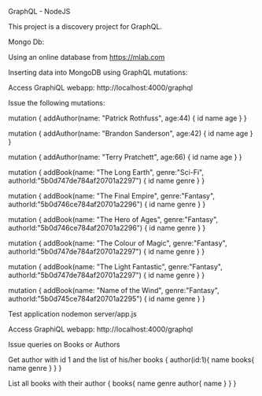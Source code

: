GraphQL - NodeJS
 
 This project is a discovery project for GraphQL.


Mongo Db:

Using an online database from https://mlab.com

Inserting data into MongoDB using GraphQL mutations:

Access GraphiQL webapp: http://localhost:4000/graphql

Issue the following mutations:

mutation {
	addAuthor(name: "Patrick Rothfuss", age:44) {
    id
    name
    age
  }
}

mutation {
	addAuthor(name: "Brandon Sanderson", age:42) {
    id
    name
    age
  }
}

mutation {
	addAuthor(name: "Terry Pratchett", age:66) {
    id
    name
    age
  }
}

mutation {
	addBook(name: "The Long Earth", genre:"Sci-Fi", authorId:"5b0d747de784af20701a2297") {
    id
    name
    genre
  }
}

mutation {
	addBook(name: "The Final Empire", genre:"Fantasy", authorId:"5b0d746ce784af20701a2296") {
    id
    name
    genre
  }
}

mutation {
	addBook(name: "The Hero of Ages", genre:"Fantasy", authorId:"5b0d746ce784af20701a2296") {
    id
    name
    genre
  }
}

mutation {
	addBook(name: "The Colour of Magic", genre:"Fantasy", authorId:"5b0d747de784af20701a2297") {
    id
    name
    genre
  }
}

mutation {
	addBook(name: "The Light Fantastic", genre:"Fantasy", authorId:"5b0d747de784af20701a2297") {
    id
    name
    genre
  }
}

mutation {
	addBook(name: "Name of the Wind", genre:"Fantasy", authorId:"5b0d745ce784af20701a2295") {
    id
    name
    genre
  }
}


Test application
nodemon server/app.js

Access GraphiQL webapp: http://localhost:4000/graphql

Issue queries on Books or Authors

Get author with id 1 and the list of his/her books 
{
  author(id:1){
    name
  	books{
      name
	  genre
    }
  }
}

List all books with their author
{
  books{
    name
  	genre
    author{
      name
    }
  }
}